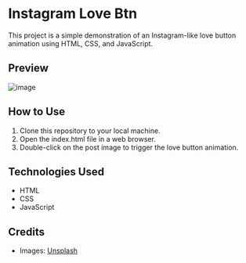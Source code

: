 # Instagram Love Btn

This project is a simple demonstration of an Instagram-like love button animation using HTML, CSS, and JavaScript.

## Preview

![image](https://github.com/itz-gaurav74/Instagram-Like-Btn/assets/116722012/23ba00b7-1780-4cfa-a50c-fd13e09ad477)



## How to Use

1. Clone this repository to your local machine.
2. Open the index.html file in a web browser.
3. Double-click on the post image to trigger the love button animation.

## Technologies Used

- HTML
- CSS
- JavaScript

## Credits

- Images: [Unsplash](https://unsplash.com)
